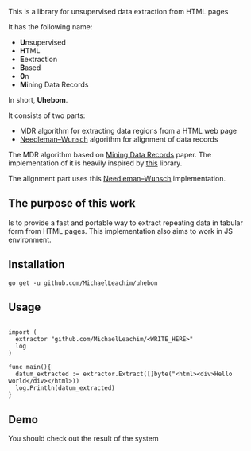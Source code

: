 This is a library for unsupervised data extraction from HTML pages

It has the following name:

* **U**nsupervised
* **H**TML 
* **E**extraction
* **B**ased
* **0**n
* **M**ining Data Records

In short, **Uhebom**. 

It consists of two parts:

* MDR algorithm for extracting data regions from a HTML web page
* [Needleman–Wunsch](https://en.wikipedia.org/wiki/Needleman%E2%80%93Wunsch_algorithm) algorithm for alignment of data records

The MDR algorithm based on [Mining Data Records](https://dl.acm.org/citation.cfm?id=956826) paper. 
The implementation of it is heavily inspired by [this](https://github.com/scrapinghub/pydepta) library. 

The alignment part uses this [Needleman–Wunsch](https://github.com/MichaelLeachim/wunsch) implementation. 

## The purpose of this work

Is to provide a fast and portable way to extract 
repeating data in tabular form from HTML pages. 
This implementation also aims to work in JS 
environment. 


## Installation 
```golang
go get -u github.com/MichaelLeachim/uhebon
```


## Usage 

```golang

import (
  extractor "github.com/MichaelLeachim/<WRITE_HERE>"
  log
)

func main(){
  datum_extracted := extractor.Extract([]byte("<html><div>Hello world</div></html>))
  log.Println(datum_extracted)
}

```

## Demo 

You should check out the result of the system


